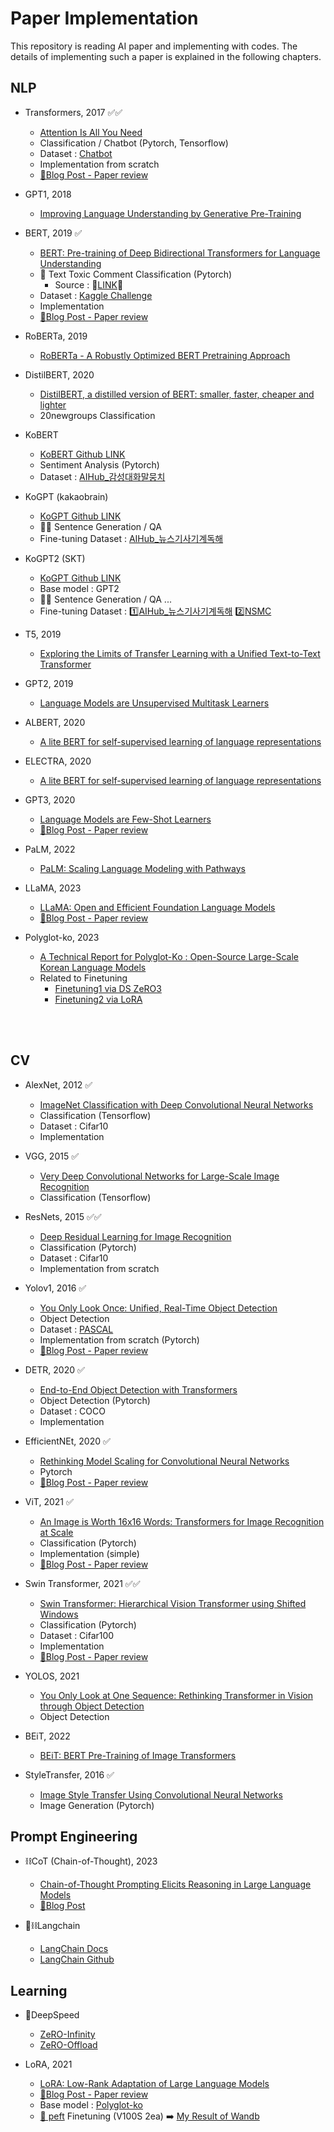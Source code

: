 # Paper Implementation

This repository is reading AI paper and implementing with codes. The details of implementing such a paper is explained in the following chapters.


## NLP

- Transformers, 2017 ✅✅
  - [Attention Is All You Need](https://arxiv.org/pdf/1706.03762.pdf)
  - Classification / Chatbot (Pytorch, Tensorflow)
  - Dataset : [Chatbot](https://github.com/haven-jeon/Chatbot_data)
  - Implementation from scratch
  - [📑Blog Post - Paper review](https://dongryeollee1.github.io/nlp/2022/01/04/Transformer.html)

- GPT1, 2018
  - [Improving Language Understanding by Generative Pre-Training](https://cdn.openai.com/research-covers/language-unsupervised/language_understanding_paper.pdf)


- BERT, 2019 ✅
  - [BERT: Pre-training of Deep Bidirectional Transformers for Language Understanding](https://arxiv.org/pdf/1810.04805.pdf)
  -  💪 Text Toxic Comment Classification (Pytorch)
     -  Source : 🧷[LINK](https://www.youtube.com/watch?v=drdOS0QX2p4&ab_channel=AbhishekThakur)🧷
  -  Dataset : [Kaggle Challenge](https://www.kaggle.com/c/jigsaw-toxic-comment-classification-challenge)
  -  Implementation 
  -  [📑Blog Post - Paper review](https://dongryeollee1.github.io/nlp/2022/01/26/BERT.html)

- RoBERTa, 2019
  - [RoBERTa - A Robustly Optimized BERT Pretraining Approach](https://arxiv.org/pdf/1907.11692.pdf)

- DistilBERT, 2020
  - [DistilBERT, a distilled version of BERT: smaller, faster, cheaper and lighter](https://arxiv.org/pdf/1910.01108.pdf)
  - 20newgroups Classification


- KoBERT
  - [KoBERT Github LINK](https://github.com/SKTBrain/KoBERT)
  - Sentiment Analysis (Pytorch)
  - Dataset : [AIHub_감성대화말뭉치](https://aihub.or.kr/aihubdata/data/view.do?currMenu=115&topMenu=100&aihubDataSe=realm&dataSetSn=86)


- KoGPT (kakaobrain) 
  - [KoGPT Github LINK](https://github.com/kakaobrain/kogpt)
  - 🐱‍👤 Sentence Generation / QA
  - Fine-tuning Dataset : [AIHub_뉴스기사기계독해](https://aihub.or.kr/aihubdata/data/view.do?currMenu=115&topMenu=100&aihubDataSe=realm&dataSetSn=577)


- KoGPT2 (SKT)
  - [KoGPT Github LINK](https://github.com/SKT-AI/KoGPT2)
  - Base model : GPT2
  - 🐱‍👤 Sentence Generation / QA ...
  - Fine-tuning Dataset : 1️⃣[AIHub_뉴스기사기계독해](https://aihub.or.kr/aihubdata/data/view.do?currMenu=115&topMenu=100&aihubDataSe=realm&dataSetSn=577) 2️⃣[NSMC](https://github.com/e9t/nsmc)


- T5, 2019
  - [Exploring the Limits of Transfer Learning with a Unified Text-to-Text Transformer](https://arxiv.org/pdf/1910.10683.pdf)


- GPT2, 2019
  - [Language Models are Unsupervised Multitask Learners](https://d4mucfpksywv.cloudfront.net/better-language-models/language_models_are_unsupervised_multitask_learners.pdf)


- ALBERT, 2020
  - [A lite BERT for self-supervised learning of language representations](https://arxiv.org/pdf/1909.11942.pdf)


- ELECTRA, 2020
  - [A lite BERT for self-supervised learning of language representations](https://arxiv.org/pdf/2003.10555.pdf)


- GPT3, 2020
  - [Language Models are Few-Shot Learners](https://arxiv.org/pdf/2005.14165.pdf)
  - [📑Blog Post - Paper review](https://dongryeollee1.github.io/nlp/2023/01/20/GPT3.html)


- PaLM, 2022
  - [PaLM: Scaling Language Modeling with Pathways](https://arxiv.org/pdf/2204.02311.pdf)


- LLaMA, 2023
  - [LLaMA: Open and Efficient Foundation Language Models](https://arxiv.org/pdf/2302.13971)
  - [📑Blog Post - Paper review](https://dongryeollee1.github.io/nlp/2023/04/24/LLaMA.html)

- Polyglot-ko, 2023
  - [A Technical Report for Polyglot-Ko : Open-Source Large-Scale Korean Language Models](https://arxiv.org/abs/2306.02254)
  - Related to Finetuning
    - [Finetuning1 via DS ZeRO3](https://dongryeollee1.github.io/nlp/2023/05/23/Finetuning.html)
    - [Finetuning2 via LoRA](https://dongryeollee1.github.io/nlp/2023/06/09/LoRA-FT.html)

<br></br>

## CV

- AlexNet, 2012 ✅
  - [ImageNet Classification with Deep Convolutional Neural Networks](https://proceedings.neurips.cc/paper_files/paper/2012/file/c399862d3b9d6b76c8436e924a68c45b-Paper.pdf)
  - Classification (Tensorflow)
  - Dataset : Cifar10
  - Implementation

- VGG, 2015 ✅
  - [Very Deep Convolutional Networks for Large-Scale Image Recognition](https://arxiv.org/pdf/1409.1556.pdf)
  - Classification (Tensorflow)

- ResNets, 2015 ✅✅
  - [Deep Residual Learning for Image Recognition](https://arxiv.org/pdf/1512.03385.pdf)
  - Classification (Pytorch)
  - Dataset : Cifar10
  - Implementation from scratch

- Yolov1, 2016 ✅
  - [You Only Look Once: Unified, Real-Time Object Detection](https://arxiv.org/pdf/1506.02640.pdf)
  - Object Detection 
  - Dataset : [PASCAL](http://host.robots.ox.ac.uk/pascal/VOC/)
  - Implementation from scratch (Pytorch)
  - [📑Blog Post - Paper review](https://dongryeollee1.github.io/computervision/2022/01/04/YOLOv1.html)

- DETR, 2020 ✅
  - [End-to-End Object Detection with Transformers](https://arxiv.org/pdf/2005.12872.pdf)
  - Object Detection (Pytorch)
  - Dataset : COCO
  - Implementation

- EfficientNEt, 2020 ✅
  - [Rethinking Model Scaling for Convolutional Neural Networks](https://arxiv.org/abs/1905.11946)
  - Pytorch
  - [📑Blog Post - Paper review](https://dongryeollee1.github.io/computervision/2023/06/21/efficientnet.html)

- ViT, 2021 ✅
  - [An Image is Worth 16x16 Words: Transformers for Image Recognition at Scale](https://arxiv.org/pdf/2010.11929)
  - Classification (Pytorch)
  - Implementation (simple)
  - [📑Blog Post - Paper review](https://dongryeollee1.github.io/computervision/2022/02/27/ViT.html)

- Swin Transformer, 2021 ✅✅
  - [Swin Transformer: Hierarchical Vision Transformer using Shifted Windows](https://arxiv.org/pdf/2103.14030.pdf)
  - Classification (Pytorch)
  - Dataset : Cifar100
  - Implementation
  - [📑Blog Post - Paper review](https://dongryeollee1.github.io/computervision/2022/03/14/SwinTransformer.html)

- YOLOS, 2021 
  - [You Only Look at One Sequence: Rethinking Transformer in Vision through Object Detection](https://arxiv.org/pdf/2106.00666.pdf)
  - Object Detection

- BEiT, 2022
  - [BEiT: BERT Pre-Training of Image Transformers](https://arxiv.org/pdf/2106.08254.pdf)












- StyleTransfer, 2016 ✅
  - [Image Style Transfer Using Convolutional Neural Networks](https://www.cv-foundation.org/openaccess/content_cvpr_2016/papers/Gatys_Image_Style_Transfer_CVPR_2016_paper.pdf)
  - Image Generation (Pytorch)




## Prompt Engineering

- ⛓️CoT (Chain-of-Thought), 2023
  - [Chain-of-Thought Prompting Elicits Reasoning in Large Language Models](https://arxiv.org/abs/2201.11903)
  - [📑Blog Post](https://dongryeollee1.github.io/nlp/2023/04/21/Chain_of_Thought.html)


- 🦜⛓️Langchain
  - [LangChain Docs](https://python.langchain.com/en/latest/)
  - [LangChain Github](https://github.com/hwchase17/langchain)


## Learning

- 🚀DeepSpeed
  - [ZeRO-Infinity](https://arxiv.org/abs/2104.07857)
  - [ZeRO-Offload](https://arxiv.org/abs/2101.06840)

- LoRA, 2021 
  - [LoRA: Low-Rank Adaptation of Large Language Models](https://arxiv.org/abs/2106.09685)
  - [📑Blog Post - Paper review](https://dongryeollee1.github.io/nlp/2023/04/24/LoRA.html)
  - Base model : [Polyglot-ko](https://github.com/EleutherAI/polyglot)
  - [🤗 peft](https://github.com/huggingface/peft/tree/main) Finetuning (V100S 2ea) ➡️ [My Result of Wandb](https://wandb.ai/dongryeol/huggingface/runs/h00kbeyj?workspace=user-dongryeol)
